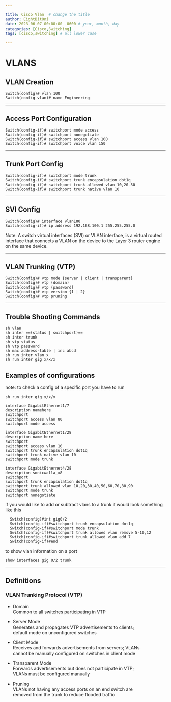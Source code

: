 ```yaml
---

title: Cisco Vlan  # change the title
author: EightBitOni
date: 2023-06-07 00:00:00 -0600 # year, month, day
categories: [Cisco,Switching]
tags: [cisco,switching] # all lower case

---
```

# VLANS


## VLAN Creation

```ssh
Switch(config)# vlan 100 
Switch(config-vlan)# name Engineering
```
---
## Access Port Configuration


```ssh 
Switch(config-if)# switchport mode access 
Switch(config-if)# switchport nonegotiate 
Switch(config-if)# switchport access vlan 100 
Switch(config-if)# switchport voice vlan 150
```
---
## Trunk Port Config

```ssh
Switch(config-if)# switchport mode trunk 
Switch(config-if)# switchport trunk encapsulation dot1q 
Switch(config-if)# switchport trunk allowed vlan 10,20-30 
Switch(config-if)# switchport trunk native vlan 10
```
---
## SVI Config

```ssh
Switch(config)# interface vlan100 
Switch(config-if)# ip address 192.168.100.1 255.255.255.0 
```

Note: A switch virtual interfaces (SVI) or VLAN interface, is a virtual routed interface that connects a VLAN on the device to the Layer 3 router engine on the same device.

---

## VLAN Trunking (VTP)

```ssh
Switch(config)# vtp mode {server | client | transparent} Switch(config)# vtp (domain) 
Switch(config)# vtp (password) 
Switch(config)# vtp version {1 | 2} 
Switch(config)# vtp pruning
```

---
## Trouble Shooting Commands

```ssh
sh vlan  
sh inter ==(status | switchport)==
sh inter trunk  
sh vtp status  
sh vtp password
sh mac address-table | inc abcd
sh run inter vlan x
sh run inter gig x/x/x

```

## Examples of configurations

note: to check a config of a specific port you have to run
```
sh run inter gig x/x/x
```

```
interface GigabitEthernet1/7  
description namehere
switchport  
switchport access vlan 80  
switchport mode access  
```

```
interface GigabitEthernet1/28  
description name here
switchport  
switchport access vlan 10  
switchport trunk encapsulation dot1q  
switchport trunk native vlan 10  
switchport mode trunk 
```

```
interface GigabitEthernet4/28  
description sonicwalla_x8  
switchport  
switchport trunk encapsulation dot1q  
switchport trunk allowed vlan 10,20,30,40,50,60,70,80,90  
switchport mode trunk  
switchport nonegotiate  
```

if you would like to add or subtract vlans to a trunk it would look something like this
```
  Switch(config)#int gig0/2
  Switch(config-if)#switchport trunk encapsulation dot1q
  Switch(config-if)#switchport mode trunk
  Switch(config-if)#switchport trunk allowed vlan remove 5-10,12
  Switch(config-if)#switchport trunk allowed vlan add 7
  Switch(config-if)#end
```

to show vlan information on a port 
```
show interfaces gig 0/2 trunk
```




---
## Definitions

### VLAN Trunking Protocol (VTP)  

- Domain  
Common to all switches participating in VTP  

- Server Mode  
Generates and propagates VTP advertisements to clients;  
default mode on unconfigured switches 

- Client Mode  
Receives and forwards advertisements from servers; VLANs  
cannot be manually configured on switches in client mode 

- Transparent Mode  
Forwards advertisements but does not participate in VTP;  
VLANs must be configured manually  

- Pruning  
VLANs not having any access ports on an end switch are  
removed from the trunk to reduce flooded traffic
